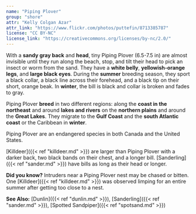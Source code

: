 ```yaml
---
name: "Piping Plover"
group: "shore"
attr: "Kelly Colgan Azar"
attr_link: "https://www.flickr.com/photos/puttefin/8713385787"
license: "CC BY-NC"
license_link: "https://creativecommons.org/licenses/by-nc/2.0/"
---
```

With a **sandy gray back** and **head**, tiny Piping Plover (6.5-7.5 in) are almost invisible until they run along the beach, stop, and tilt their head to pick an insect or worm from the sand. They have a **white belly**, **yellowish-orange legs**, and **large black eyes**. During the **summer** breeding season, they sport a black collar, a black line across their forehead, and a black tip on their short, orange beak. In **winter**, the bill is black and collar is broken and fades to gray.

Piping Plover **breed** in two different regions: along the **coast in the northeast** and around **lakes and rivers** on the **northern plains** and around the **Great Lakes**. They migrate to the **Gulf Coast** and the **south Atlantic coast** or the Caribbean in **winter**.

Piping Plover are an endangered species in both Canada and the United States.

[Killdeer]({{< ref "killdeer.md" >}}) are larger than Piping Plover with a darker back, two black bands on their chest, and a longer bill. [Sanderling]({{< ref "sander.md" >}})  have bills as long as their head or longer.

**Did you know?** Intruders near a Piping Plover nest may be chased or bitten. One [Killdeer]({{< ref "killdeer.md" >}}) was observed limping for an entire summer after getting too close to a nest.

<!-- generated, do not edit -->
**See Also:**
[Dunlin]({{< ref "dunlin.md" >}}),
[Sanderling]({{< ref "sander.md" >}}),
[Spotted Sandpiper]({{< ref "spotsand.md" >}})
